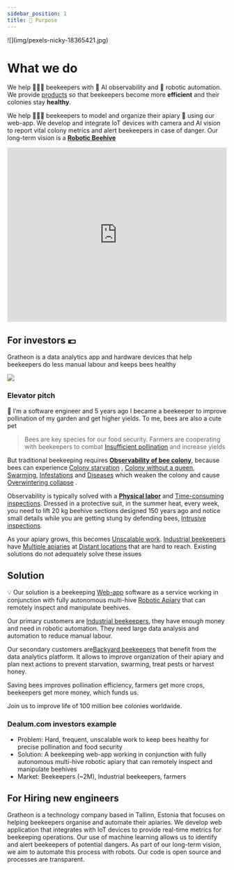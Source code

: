 ```yaml
---
sidebar_position: 1
title: 🌻 Purpose
---
```


<div style={{ height:150, overflow:"hidden", verticalAlign:"middle", marginBottom:10, borderRadius:5 }}><div style={{ marginTop: "-20%" }}>
![](img/pexels-nicky-18365421.jpg)
</div></div>

# What we do

We help 🧑🏻‍🚀 beekeepers with 🐝 AI observability and 🤖 robotic automation. 
We provide [products](../products/index.md) so that beekeepers become more **efficient** and their colonies stay **healthy**.

We help 🧑🏻‍🚀 beekeepers to model and organize their apiary 🐝 using our web-app. We develop and integrate IoT devices with camera and AI vision to report vital colony metrics and alert beekeepers in case of danger. Our long-term vision is a [**Robotic Beehive**](https://www.notion.so/Robotic-Beehive-fd9559a2950b44bc8291972299ced18e?pvs=21)

<iframe width="100%" height="400" src="https://www.youtube.com/embed/gM3AJEAhmXc" title="Call to action for automated beekeeping with Gratheon" frameborder="0" allow="accelerometer; autoplay; clipboard-write; encrypted-media; gyroscope; picture-in-picture; web-share" referrerpolicy="strict-origin-when-cross-origin" allowfullscreen></iframe>


## For investors 💶
Gratheon is a data analytics app and hardware devices that help beekeepers do less manual labour and keeps bees healthy

![](img/artjom-exhausted.png)

### Elevator pitch

📢 I’m a software engineer and 5 years ago I became a beekeeper to improve pollination of my garden and get higher yields. To me, bees are also a cute pet


> Bees are key species for our food security. Farmers are cooperating with beekeepers to combat [Insufficient pollination](https://www.notion.so/Insufficient-pollination-93d31ab6309443f9bbe0a50f4b560188?pvs=21) and increase yields

But traditional beekeeping requires [**Observability of bee colony**](https://www.notion.so/Observability-of-bee-colony-c7971983f26d4ff19da0ef3390c4871b?pvs=21), because bees can experience [Colony starvation](https://www.notion.so/Colony-starvation-9925e34207b94b7e9da10e0dcfdf6e47?pvs=21) , [Colony without a queen](https://www.notion.so/Colony-without-a-queen-1bfd4efcafef44fe9383b60796c1ea3f?pvs=21), [Swarming](https://www.notion.so/Swarming-13184fe7583e452dbbc8c4e57333ef97?pvs=21),  [Infestations](https://www.notion.so/Infestations-bb89fd9dc3674f14823447875ea60324?pvs=21) and [Diseases](https://www.notion.so/Diseases-2670014b9e2b461f9021f64f1314b6b0?pvs=21) which weaken the colony and cause [Overwintering collapse](https://www.notion.so/Overwintering-collapse-2ad3d296fc3a4d8aaaed3a04ccf262b2?pvs=21) .

Observability is typically solved with a [**Physical labor**](https://www.notion.so/Physical-labor-b8861af7945c4cfea61020521ec26a27?pvs=21) and [Time-consuming inspections](https://www.notion.so/Time-consuming-inspections-f9ad947403a14eedaa4393dcf4a9bcca?pvs=21). Dressed in a protective suit, in the summer heat, every week, you need to lift 20 kg beehive sections designed 150 years ago and notice small details while you are getting stung by defending bees,  [Intrusive inspections](https://www.notion.so/Intrusive-inspections-a8cd7005f8e545dbbbba82f917c01c46?pvs=21).

As your apiary grows, this becomes  [Unscalable work](https://www.notion.so/Unscalable-work-edf27023ac904c1d9e8b383924df12c3?pvs=21). [Industrial beekeepers](https://www.notion.so/Industrial-beekeepers-cf0c8af087cb456dbb72058b88a42db9?pvs=21)  have [Multiple apiaries](https://www.notion.so/Multiple-apiaries-31e17bc4e98c487aa53b57b670965bc5?pvs=21) at [Distant locations](https://www.notion.so/Distant-locations-2a2e75c03b294fc9949eed71f94bfe7d?pvs=21)  that are hard to reach. Existing solutions do not adequately solve these issues
  
## Solution

💡 Our solution is a beekeeping [Web-app](https://www.notion.so/Web-app-2937ed264e1d434a8664caa4bc40978e?pvs=21) software as a service working in conjunction with fully autonomous multi-hive [Robotic Apiary](https://www.notion.so/Robotic-Apiary-c14f4ea70f3146b5868a2d7874b8a958?pvs=21)  that can remotely inspect and manipulate beehives.

Our primary customers are [Industrial beekeepers](https://www.notion.so/Industrial-beekeepers-cf0c8af087cb456dbb72058b88a42db9?pvs=21), they have enough money and need in robotic automation. They need large data analysis and automation to reduce manual labour. 

Our secondary customers are[Backyard beekeepers](https://www.notion.so/Backyard-beekeepers-3f32d134fa11467aad7f5015288a2efe?pvs=21)  that benefit from the data analytics platform. It allows to improve organization of their apiary and plan next actions to prevent starvation, swarming,  treat pests or harvest honey. 

Saving bees improves pollination efficiency, farmers get more crops, beekeepers get more money, which funds us.

Join us to improve life of 100 million bee colonies worldwide.


### Dealum.com investors example
- Problem: Hard, frequent, unscalable work to keep bees healthy for precise pollination and food security
- Solution: A beekeeping web-app working in conjunction with fully autonomous multi-hive robotic apiary that can remotely inspect and manipulate beehives
- Market: Beekeepers (~2M), Industrial beekeepers, farmers


## For Hiring new engineers

Gratheon is a technology company based in Tallinn, Estonia that focuses on helping beekeepers organise and automate their apiaries. We develop web application that integrates with IoT devices to provide real-time metrics for beekeeping operations. Our use of machine learning allows us to identify and alert beekeepers of potential dangers. As part of our long-term vision, we aim to automate this process with robots. Our code is open source and processes are transparent.
